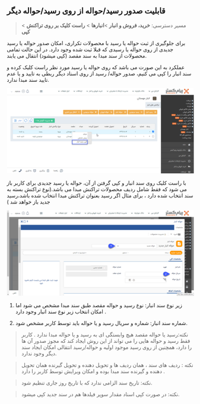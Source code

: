 ## قابلیت صدور رسید/حواله از روی رسید/حواله دیگر 

> مسیر دسترسی:  **خرید، فروش و انبار** >**انبارها** > **راست کلیک بر روی تراکنش** > **کپی** 

برای جلوگیری از ثبت حواله یا رسید با محصولات تکراری، امکان صدور حواله یا رسید جدیدی از روی حواله یا رسیدی که قبلا ثبت شده وجود دارد. در این حالت تمامی محصولات از سند مبدا به سند مقصد (کپی میشود) انتقال می یابند.

عملکرد به این صورت می باشد که روی حواله یا رسید مورد نظر راست کلیک کرده و سند انبار را کپی می کنیم، صدور حواله/ رسید از روی اسناد دیگر ربطی به تایید و یا عدم تایید سند مبدا ندارد.

![](copy.png)

 با راست کلیک روی سند انبار و کپی گرفتن از آن، حواله یا رسید جدیدی  برای کاربر باز می شود که فقط شامل ردیف محصولات تراکنش مبدا می باشد.(نوع تراکنش بسته به سند انتخاب شده دارد ، برای مثال اگر رسید بعنوان تراکنش مبدا انتخاب شده باشد،رسید جدید باز خواهد شد )
 
 ![](copy1.png)
 
 1. زیر نوع سند انبار: نوع رسید و حواله مقصد طبق سند مبدا مشخص می شود اما امکان انتخاب زیر نوع سند انبار وجود دارد .
 
 2. شماره سند انبار:  شماره و سریال رسید و یا حواله باید توسط کاربر مشخص شود.
 
> نکته:رسید یا حواله مقصد هیچ وابستگی ای به رسید و یا حواله مبدا ندارد .  کاربر فقط رسید و حواله هایی را می تواند از این روش ایجاد کند که مجوز صدور آن ها را دارد، همچنین از روی رسید موجود اولیه و حواله/رسید انتقالی امکان ایجاد سند دیگر وجود ندارد.

> نکته : ردیف های سند ، همان ردیف ها و  تحویل دهنده و تحویل گیرنده همان تحویل دهنده و گیرنده سند مبدا بوده و امکان ویرایش توسط کاربر را دارد .

> نکته: تاریخ سند الزامی ندارد که با تاریخ روز جاری تنظیم شود.

> نکته: در صورت کپی اسناد مقدار سوپر فیلدها هم در سند جدید کپی میشود.



